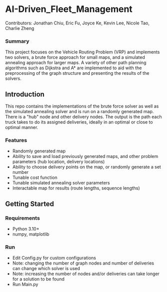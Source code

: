 # AI-Driven_Fleet_Management
Contributors: Jonathan Chiu, Eric Fu, Joyce Ke, Kevin Lee, Nicole Tao, Charlie Zheng

### Summary
This project focuses on the Vehicle Routing Problem (VRP) and implements two solvers, a brute force approach for small maps, and a simulated annealing approach for larger maps. A variety of other path planning algorithms such as Dijkstra and A* are implemented to aid with the preprocessing of the graph structure and presenting the results of the solvers.

## Introduction
This repo contains the implementations of the brute force solver as well as the simulated annealing solver and is run on a randomly generated map. There is a "hub" node and other delivery nodes. The output is the path each truck takes to do its assigned deliveries, ideally in an optimal or close to optimal manner.

### Features
- Randomly generated map
- Ability to save and load previously generated maps, and other problem parameters (hub location, delivery locations)
- Ability to choose delivery points on the map, or randomly generate a set number
- Tunable cost function
- Tunable simulated annealing solver parameters
- Interactable map for results (route lengths, sequence lengths)

## Getting Started
### Requirements
- Python 3.10+
- numpy, matplotlib

### Run
- Edit Config.py for custom configurations
- Note: changing the number of graph nodes and number of deliveries can change which solver is used
- Note: increasing the number of nodes and/or deliveries can take longer for a solution to be found
- Run Main.py